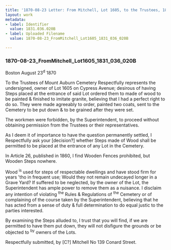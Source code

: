 ```yaml
---
title: '1870-08-23 Letter: From Mitchell, Lot 1605, to the Trustees, 1831.036.020B'
layout: work
metadata:
- label: Identifier
  value: 1831.036.020B
- label: Uploaded Filename
  value: 1870-08-23_FromMitchell_Lot1605_1831_036_020B

---
```

<div class="pages">
<div id="page-1816481">
<h3><a name="page-1816481">1870-08-23_FromMitchell_Lot1605_1831_036_020B</a></h3>
<div class="page-content">
<p>Boston August 23<sup>d</sup> 1870</p>
<p>To the Trustees of Mount Auburn Cemetery<span class='line-break'> </span>Respectfully represents the undersigned, owner of<span class='line-break'> </span>Lot 1605 on Cypress Avenue; desirous of having Steps<span class='line-break'> </span>placed at the entrance of said Lot ordered them<span class='line-break'> </span>to made of wood to be painted &amp; finished to imi<span class='line-break'></span>tate granite, believing that I had a perfect right<span class='line-break'> </span>to do so. They were made agreeably to order, painted<span class='line-break'> </span>two coats, sent to the Cemetery to be put down &amp;<span class='line-break'> </span>to be grained after they were set.</p>
<p>The workmen were forbidden, by the Superintendent,<span class='line-break'> </span>to proceed without obtaining permission from the<span class='line-break'> </span>Trustees or their representatives.</p>
<p>As I deem it of importance to have the question permanent<span class='line-break'></span>ly settled, I Respectfully ask your [decision?] whether<span class='line-break'> </span>Steps made of Wood shall be permitted to be placed<span class='line-break'> </span>at the entrance of any Lot in the Cemetery.</p>
<p>In Article 26, published in 1860, I find Wooden Fences<span class='line-break'> </span>prohibited, but Wooden Steps nowhere.</p>
<p>Wood <sup>is</sup> used for steps of respectable dwellings and<span class='line-break'> </span>have stood firm for years 'tho in frequent use;<span class='line-break'> </span>Would they not remain undecayed longer in a<span class='line-break'> </span>Grave Yard? If suffered to be neglected, by the owner<span class='line-break'> </span>of the Lot, the Superintendent has ample power to<span class='line-break'> </span>remove them as a nuisance. I disclaim any intention<span class='line-break'> </span>of violating <sup>the</sup> Rules &amp; Regulations of <sup>the</sup> Cemetery or of complaining<span class='line-break'> </span>of the course taken by the Superintendent, believing that<span class='line-break'> </span>he has acted from a sense of duty &amp; full determination<span class='line-break'> </span>to do equal justic to the parties interested.</p>
<p>By examining the Steps alluded to, I trust that you will find,<span class='line-break'> </span>if we are permitted to have them put down, they will not<span class='line-break'> </span>disfigure the grounds or be objected to <sup>by</sup> owners of the Lots.</p>
<p>Respectfully submitted, by [C?] Mitchell<span class='line-break'> </span>No 139 Conard Street.</p>
</div>
</div>
<br />
</div>
